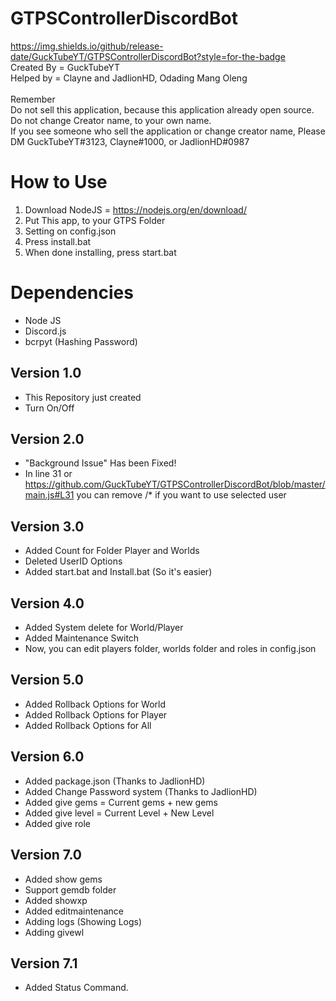 # GTPSControllerDiscordBot
https://img.shields.io/github/release-date/GuckTubeYT/GTPSControllerDiscordBot?style=for-the-badge
<br /> Created By = GuckTubeYT
<br /> Helped by = Clayne and JadlionHD, Odading Mang Oleng
<br />
<br /> Remember
<br />Do not sell this application, because this application already open source.
<br />Do not change Creator name, to your own name.
<br />If you see someone who sell the application or change creator name, Please DM GuckTubeYT#3123, Clayne#1000, or JadlionHD#0987
# How to Use
1. Download NodeJS = https://nodejs.org/en/download/
2. Put This app, to your GTPS Folder
3. Setting on config.json
4. Press install.bat
5. When done installing, press start.bat
# Dependencies
- Node JS
- Discord.js
- bcrpyt (Hashing Password)
## Version 1.0
- This Repository just created
- Turn On/Off
## Version 2.0
- "Background Issue" Has been Fixed!
- In line 31 or https://github.com/GuckTubeYT/GTPSControllerDiscordBot/blob/master/main.js#L31 you can remove /* if you want to use selected user
## Version 3.0
- Added Count for Folder Player and Worlds
- Deleted UserID Options
- Added start.bat and Install.bat (So it's easier)
## Version 4.0
- Added System delete for World/Player
- Added Maintenance Switch
- Now, you can edit players folder, worlds folder and roles in config.json
## Version 5.0
- Added Rollback Options for World
- Added Rollback Options for Player
- Added Rollback Options for All
## Version 6.0
- Added package.json (Thanks to JadlionHD)
- Added Change Password system (Thanks to JadlionHD)
- Added give gems = Current gems + new gems
- Added give level = Current Level + New Level
- Added give role
## Version 7.0
- Added show gems
- Support gemdb folder
- Added showxp
- Added editmaintenance
- Adding logs (Showing Logs)
- Adding givewl
## Version 7.1
- Added Status Command.
